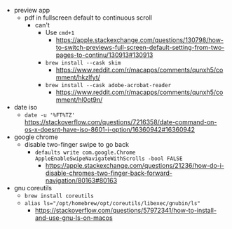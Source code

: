 - preview app
  - pdf in fullscreen default to continuous scroll
    - can't
      - Use `cmd+1`
        - https://apple.stackexchange.com/questions/130798/how-to-switch-previews-full-screen-default-setting-from-two-pages-to-continu/130913#130913
      - `brew install --cask skim`
        - https://www.reddit.com/r/macapps/comments/qunxh5/comment/hkzlfyt/
      - `brew install --cask adobe-acrobat-reader`
        - https://www.reddit.com/r/macapps/comments/qunxh5/comment/hl0ot9n/
- date iso
  - `date -u '%FT%TZ'` https://stackoverflow.com/questions/7216358/date-command-on-os-x-doesnt-have-iso-8601-i-option/16360942#16360942
- google chrome
  - disable two-finger swipe to go back
    - `defaults write com.google.Chrome AppleEnableSwipeNavigateWithScrolls -bool FALSE`
      - https://apple.stackexchange.com/questions/21236/how-do-i-disable-chromes-two-finger-back-forward-navigation/80163#80163
- gnu coreutils
  - `brew install coreutils`
  - `alias ls="/opt/homebrew/opt/coreutils/libexec/gnubin/ls"`
    - https://stackoverflow.com/questions/57972341/how-to-install-and-use-gnu-ls-on-macos

